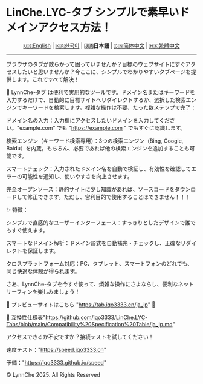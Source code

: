 # LinChe.LYC-タブ シンプルで素早いドメインアクセス方法！

<p align="center" class="language" title="Language selection 语言选择">
  <a href="README_en.md">🇺🇸English</a> | 
  <a href="README_ko_kr.md">🇰🇷한국어</a> | 
    <b>🇯🇵日本語</b> | 
  <a href="README.md">🇨🇳简体中文</a> | 
  <a href="README_zh_hant.md">🇭🇰繁體中文</a> 
</p>
<hr>
ブラウザのタブが散らかって困っていませんか？目標のウェブサイトにすぐアクセスしたいと思いませんか？今ここに、シンプルでわかりやすいタブページを提供します。これですべて解決！

🔗 LynnChe-タブ は便利で実用的なツールです。ドメイン名またはキーワードを入力するだけで、自動的に目標サイトへリダイレクトするか、選択した検索エンジンでキーワードを検索します。複雑な操作は不要、たった数ステップで完了：

ドメイン名の入力：入力欄にアクセスしたいドメインを入力してください。"example.com" でも "https://example.com
" でもすぐに認識します。

検索エンジン（キーワード検索専用）：3つの検索エンジン（Bing, Google, Baidu）を内蔵。もちろん、必要であれば他の検索エンジンを追加することも可能です。

スマートチェック：入力されたドメイン名を自動で検証し、有効性を確認してエラーの可能性を通知し、使いやすさを向上させます。

完全オープンソース：静的サイトに少し知識があれば、ソースコードをダウンロードして修正できます。ただし、営利目的で使用することはできません！！！

✨ 特徴：

シンプルで直感的なユーザーインターフェース：すっきりとしたデザインで誰でもすぐ使えます。

スマートなドメイン解析：ドメイン形式を自動補完・チェックし、正確なリダイレクトを保証します。

クロスプラットフォーム対応：PC、タブレット、スマートフォンのどれでも、同じ快適な体験が得られます。

さあ、LynnChe-タブを今すぐ使って、煩雑な操作にさよならし、便利なネットサーフィンを楽しみましょう！

📌 プレビューサイトはこちら "https://tab.iqo3333.cn/ja_jp" 🔗

🔗 互換性仕様表"https://github.com/iqo3333/LinChe.LYC-Tabs/blob/main/Compatibility%20Specification%20Table/ja_jp.md" 

アクセスできるか不安ですか？接続テストを試してください！

速度テスト："https://speed.iqo3333.cn"

予備："https://iqo3333.github.io/speed"

© LynnChe 2025. All Rights Reserved

